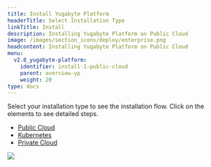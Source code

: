 ```yaml
---
title: Install Yugabyte Platform
headerTitle: Select Installation Type
linkTitle: Install
description: Installing Yugabyte Platform on Public Cloud
image: /images/section_icons/deploy/enterprise.png
headcontent: Installing Yugabyte Platform on Public Cloud
menu:
  v2.8_yugabyte-platform:
    identifier: install-1-public-cloud
    parent: overview-yp
    weight: 20
type: docs
---
```


Select your installation type to see the installation flow. Click on the elements to see detailed steps.

<ul class="nav nav-tabs-alt nav-tabs-yb" data-target="operating-system">
  <li >
    <a href="../public-cloud" class="nav-link active">
      <i class="fa-solid fa-cloud"></i>
      Public Cloud
    </a>
  </li>

  <li>
    <a href="../kubernetes" class="nav-link">
      <i class="fa-solid fa-cubes" aria-hidden="true"></i>
      Kubernetes
    </a>
  </li>

  <li >
    <a href="../private-cloud" class="nav-link">
      <i class="fa-solid fa-link-slash"></i>
      Private Cloud
    </a>
  </li>
</ul>

<div class="image-with-map">
<img src="/images/ee/flowchart/yb-install-public-cloud.png" usemap="#image-map">

<map name="image-map">
    <area alt="Install Yugabyte Platform" title="Install Yugabyte Platform" href="../../../install-yugabyte-platform/" coords="397,199,371,90,450,48,523,90,518,174,518,175,453,214,453,213" shape="poly">
    <area alt="AWS prep environment" title="AWS prep environment" href="../../../install-yugabyte-platform/prepare-environment/aws/" coords="166,404,296,480" shape="rect">
    <area alt="GCP prep environment" title="GCP prep environment" href="../../../install-yugabyte-platform/prepare-environment/gcp/" coords="378,404,521,480" shape="rect">
    <area alt="Azure prep environment" title="Azure prep environment" href="../../../install-yugabyte-platform/prepare-environment/" coords="590,404,746,480" shape="rect">
    <area alt="Pre reqs platform" title="Pre reqs platform" href="../../../install-yugabyte-platform/prerequisites/" coords="324,558,574,711" shape="rect">
    <area alt="Online installation" title="Online installation" href="../../../install-yugabyte-platform/install-software/default/" coords="236,1054,394,1112" shape="rect">
    <area alt="Airgapped installation" title="Airgapped installation" href="../../../install-yugabyte-platform/install-software/airgapped/" coords="502,1053,666,1114" shape="rect">
</map>
</div>
